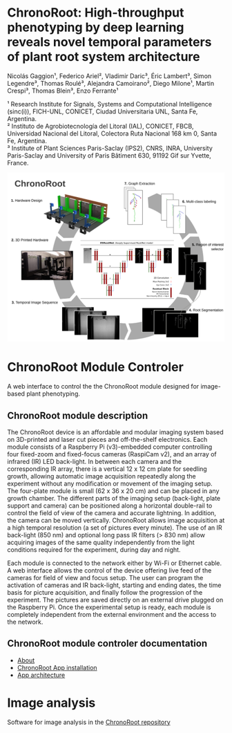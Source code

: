 # ChronoRoot: High-throughput phenotyping by deep learning reveals novel temporal parameters of plant root system architecture

Nicolás Gaggion¹, Federico Ariel², Vladimir Daric³, Éric Lambert³, Simon Legendre³, Thomas Roulé³, Alejandra Camoirano², Diego Milone¹, Martin Crespi³, Thomas Blein³, Enzo Ferrante¹

¹ Research Institute for Signals, Systems and Computational Intelligence (sinc(i)), FICH-UNL, CONICET, Ciudad Universitaria UNL, Santa Fe, Argentina.\
² Instituto de Agrobiotecnología del Litoral (IAL), CONICET, FBCB, Universidad Nacional del Litoral, Colectora Ruta Nacional 168 km 0, Santa Fe, Argentina.\
³ Institute of Plant Sciences Paris-Saclay (IPS2), CNRS, INRA, University Paris-Saclay and University of Paris Bâtiment 630, 91192 Gif sur Yvette, France.

![Test Image 1](images/workflow_resunetds.png)

# ChronoRoot Module Controler

A web interface to control the the ChronoRoot module designed
for image-based plant phenotyping.

## ChronoRoot module description

The ChronoRoot device is an affordable and modular imaging system based on 3D-printed
and laser cut pieces and off-the-shelf electronics. Each module consists of a
Raspberry Pi (v3)-embedded computer controlling four fixed-zoom and fixed-focus cameras
(RaspiCam v2), and an array of infrared (IR) LED back-light. In between each camera
and the corresponding IR array, there is a vertical 12 x 12 cm plate for seedling
growth, allowing automatic image acquisition repeatedly along the experiment without any
modification or movement of the imaging setup. The four-plate module is small
(62 x 36 x 20 cm) and can be placed in any growth chamber. The different parts of
the imaging setup (back-light, plate support and camera) can be positioned along
a horizontal double-rail to control the field of view of the camera and accurate lightning.
In addition, the camera can be moved vertically. ChronoRoot allows image
acquisition at a high temporal resolution (a set of pictures every minute). The
use of an IR back-light (850 nm) and optional long pass IR filters (> 830 nm)
allow acquiring images of the same quality independently from the light conditions
required for the experiment, during day and night.

Each module is connected to the network either by Wi-Fi or Ethernet cable. A web
interface allows the control of the device offering live feed of the cameras for
field of view and focus setup. The user can program the activation of cameras and
IR back-light, starting and ending dates, the time basis for picture acquisition,
and finally follow the progression of the experiment. The pictures are saved
directly on an external drive plugged on the Raspberry Pi. Once the experimental
setup is ready, each module is completely independent from the external
environment and the access to the network.

## ChronoRoot module controler documentation

  * [About](app/doc/about.md)
  * [ChronoRoot App installation](app/doc/install.md)
  * [App architecture](app/doc/dev_doc.md)
  
# Image analysis

Software for image analysis in the [ChronoRoot repository](https://github.com/ngaggion/ChronoRoot/)
